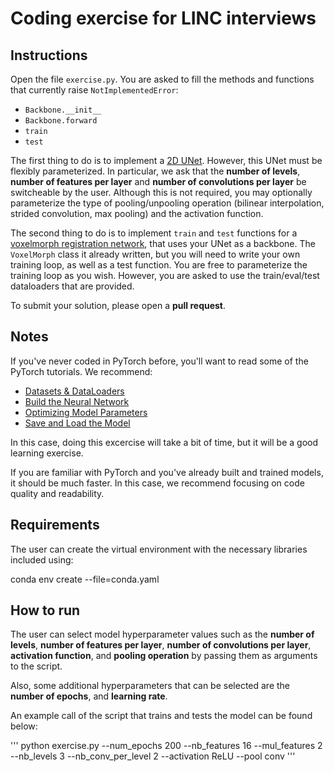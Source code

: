 # Coding exercise for LINC interviews

## Instructions

Open the file `exercise.py`. You are asked to fill the methods and
functions that currently raise `NotImplementedError`:
- `Backbone.__init__`
- `Backbone.forward`
- `train`
- `test`

The first thing to do is to implement a [2D UNet](https://arxiv.org/pdf/1505.04597.pdf).
However, this UNet must be flexibly parameterized. In particular, we ask
that the **number of levels**, **number of features per layer** and
**number of convolutions per layer** be switcheable by the user. Although
this is not required, you may optionally parameterize the type of
pooling/unpooling operation (bilinear interpolation, strided convolution,
max pooling) and the activation function.

The second thing to do is to implement `train` and `test` functions
for a [voxelmorph registration network](https://arxiv.org/pdf/1809.05231.pdf),
that uses your UNet as a backbone. The `VoxelMorph` class it already written,
but you will need to write your own training loop, as well as a test
function. You are free to parameterize the training loop as you wish.
However, you are asked to use the train/eval/test dataloaders that are
provided.

To submit your solution, please open a **pull request**.

## Notes

If you've never coded in PyTorch before, you'll want to read some of
the PyTorch tutorials. We recommend:

- [Datasets & DataLoaders](https://pytorch.org/tutorials/beginner/basics/data_tutorial.html)
- [Build the Neural Network](https://pytorch.org/tutorials/beginner/basics/buildmodel_tutorial.html)
- [Optimizing Model Parameters](https://pytorch.org/tutorials/beginner/basics/optimization_tutorial.html)
- [Save and Load the Model](https://pytorch.org/tutorials/beginner/basics/saveloadrun_tutorial.html)

In this case, doing this excercise will take a bit of time, but it will be
a good learning exercise.

If you are familiar with PyTorch and you've already built and trained
models, it should be much faster. In this case, we recommend focusing on
code quality and readability.

## Requirements

The user can create the virtual environment with the necessary libraries included using: 

conda env create --file=conda.yaml

## How to run
The user can select model hyperparameter values such as the **number of levels**, **number of features per layer**,
**number of convolutions per layer**, **activation function**, and **pooling operation** by passing them as arguments to the script.

Also, some additional hyperparameters that can be selected are the **number of epochs**, and **learning rate**. 

An example call of the script that trains and tests the model can be found below:

'''
python exercise.py --num_epochs 200 --nb_features 16 --mul_features 2 --nb_levels 3 --nb_conv_per_level 2 --activation ReLU --pool conv
''' 
